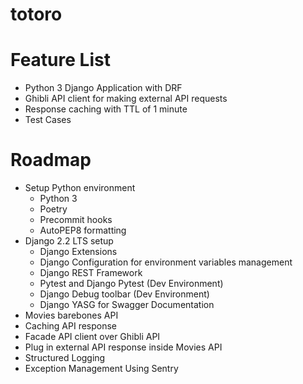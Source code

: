 # totoro

# Feature List
- Python 3 Django Application with DRF
- Ghibli API client for making external API requests
- Response caching with TTL of 1 minute
- Test Cases

# Roadmap
- Setup Python environment
    - Python 3
    - Poetry
    - Precommit hooks
    - AutoPEP8 formatting
- Django 2.2 LTS setup
    - Django Extensions
    - Django Configuration for environment variables management
    - Django REST Framework
    - Pytest and Django Pytest (Dev Environment)
    - Django Debug toolbar (Dev Environment)
    - Django YASG for Swagger Documentation
- Movies barebones API
- Caching API response
- Facade API client over Ghibli API
- Plug in external API response inside Movies API
- Structured Logging
- Exception Management Using Sentry
